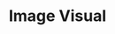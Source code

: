 ---
parent: Visual
grand_parent: Concepts
title: Image Visual
has_toc: true
nav_order: 2
layout: default
---